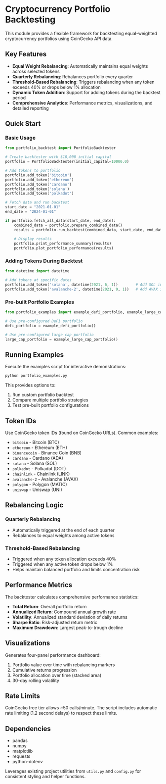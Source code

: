 # Cryptocurrency Portfolio Backtesting

This module provides a flexible framework for backtesting equal-weighted cryptocurrency portfolios using CoinGecko API data.

## Key Features

- **Equal Weight Rebalancing**: Automatically maintains equal weights across selected tokens
- **Quarterly Rebalancing**: Rebalances portfolio every quarter
- **Threshold-Based Rebalancing**: Triggers rebalancing when any token exceeds 40% or drops below 1% allocation  
- **Dynamic Token Addition**: Support for adding tokens during the backtest period
- **Comprehensive Analytics**: Performance metrics, visualizations, and detailed reporting

## Quick Start

### Basic Usage

```python
from portfolio_backtest import PortfolioBacktester

# Create backtester with $10,000 initial capital
portfolio = PortfolioBacktester(initial_capital=10000.0)

# Add tokens to portfolio
portfolio.add_token('bitcoin')
portfolio.add_token('ethereum') 
portfolio.add_token('cardano')
portfolio.add_token('solana')
portfolio.add_token('polkadot')

# Fetch data and run backtest
start_date = "2021-01-01"
end_date = "2024-01-01"

if portfolio.fetch_all_data(start_date, end_date):
    combined_data = portfolio.prepare_combined_data()
    results = portfolio.run_backtest(combined_data, start_date, end_date)
    
    # Display results
    portfolio.print_performance_summary(results)
    portfolio.plot_portfolio_performance(results)
```

### Adding Tokens During Backtest

```python
from datetime import datetime

# Add tokens at specific dates
portfolio.add_token('solana', datetime(2021, 6, 1))        # Add SOL in June 2021
portfolio.add_token('avalanche-2', datetime(2021, 9, 1))   # Add AVAX in Sept 2021
```

### Pre-built Portfolio Examples

```python
from portfolio_examples import example_defi_portfolio, example_large_cap_portfolio

# Use pre-configured DeFi portfolio
defi_portfolio = example_defi_portfolio()

# Use pre-configured large cap portfolio  
large_cap_portfolio = example_large_cap_portfolio()
```

## Running Examples

Execute the examples script for interactive demonstrations:

```bash
python portfolio_examples.py
```

This provides options to:
1. Run custom portfolio backtest
2. Compare multiple portfolio strategies
3. Test pre-built portfolio configurations

## Token IDs

Use CoinGecko token IDs (found on CoinGecko URLs). Common examples:

- `bitcoin` - Bitcoin (BTC)
- `ethereum` - Ethereum (ETH)
- `binancecoin` - Binance Coin (BNB)  
- `cardano` - Cardano (ADA)
- `solana` - Solana (SOL)
- `polkadot` - Polkadot (DOT)
- `chainlink` - Chainlink (LINK)
- `avalanche-2` - Avalanche (AVAX)
- `polygon` - Polygon (MATIC)
- `uniswap` - Uniswap (UNI)

## Rebalancing Logic

### Quarterly Rebalancing
- Automatically triggered at the end of each quarter
- Rebalances to equal weights among active tokens

### Threshold-Based Rebalancing  
- Triggered when any token allocation exceeds 40%
- Triggered when any active token drops below 1%  
- Helps maintain balanced portfolio and limits concentration risk

## Performance Metrics

The backtester calculates comprehensive performance statistics:

- **Total Return**: Overall portfolio return
- **Annualized Return**: Compound annual growth rate
- **Volatility**: Annualized standard deviation of daily returns
- **Sharpe Ratio**: Risk-adjusted return metric
- **Maximum Drawdown**: Largest peak-to-trough decline

## Visualizations

Generates four-panel performance dashboard:
1. Portfolio value over time with rebalancing markers
2. Cumulative returns progression  
3. Portfolio allocation over time (stacked area)
4. 30-day rolling volatility

## Rate Limits

CoinGecko free tier allows ~50 calls/minute. The script includes automatic rate limiting (1.2 second delays) to respect these limits.

## Dependencies

- pandas
- numpy
- matplotlib
- requests
- python-dotenv

Leverages existing project utilities from `utils.py` and `config.py` for consistent styling and helper functions.